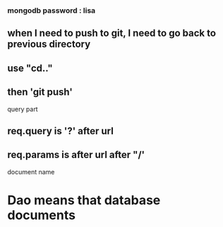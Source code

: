 ### mongodb password : lisa

## when I need to push to git, I need to go back to previous directory

## use "cd.."

## then 'git push'

query part

## req.query is '?' after url

## req.params is after url after "/'

document name

# Dao means that database documents
